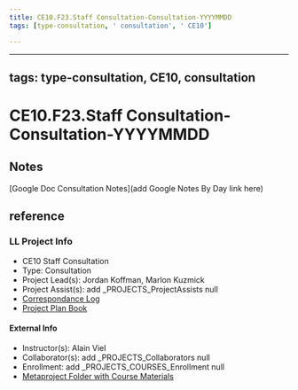 ```yaml
---
title: CE10.F23.Staff Consultation-Consultation-YYYYMMDD
tags: [type-consultation, ' consultation', ' CE10']

---
```


---
tags: type-consultation, CE10, consultation
---
# CE10.F23.Staff Consultation-Consultation-YYYYMMDD

## Notes
[Google Doc Consultation Notes](add Google Notes By Day link here)

## reference
### LL Project Info
* CE10 Staff Consultation
* Type: Consultation
* Project Lead(s): Jordan Koffman, Marlon Kuzmick
* Project Assist(s): add _PROJECTS_ProjectAssists null
* [Correspondance Log](https://drive.google.com/drive/folders/1zFiJfdCBrkA3hjB2xIthkItVTtBJhNgH?usp=drive_link)
* [Project Plan Book](https://hackmd.io/@ll-23-24/rkLW6lrAn)

#### External Info
* Instructor(s): Alain Viel
* Collaborator(s): add _PROJECTS_Collaborators null
* Enrollment: add _PROJECTS_COURSES_Enrollment null
* [Metaproject Folder with Course Materials](https://drive.google.com/drive/folders/1diSa_tXPrPCznus91w1n1DBi9FJWzgYQ)
